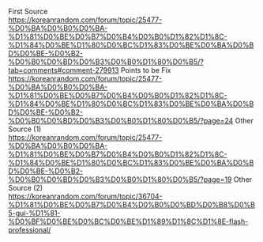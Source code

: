 First Source  
https://koreanrandom.com/forum/topic/25477-%D0%BA%D0%B0%D0%BA-%D1%81%D0%BE%D0%B7%D0%B4%D0%B0%D1%82%D1%8C-%D1%84%D0%BE%D1%80%D0%BC%D1%83%D0%BE%D0%BA%D0%BD%D0%BE-%D0%B2-%D0%B0%D0%BD%D0%B3%D0%B0%D1%80%D0%B5/?tab=comments#comment-279913
Points to be Fix  
https://koreanrandom.com/forum/topic/25477-%D0%BA%D0%B0%D0%BA-%D1%81%D0%BE%D0%B7%D0%B4%D0%B0%D1%82%D1%8C-%D1%84%D0%BE%D1%80%D0%BC%D1%83%D0%BE%D0%BA%D0%BD%D0%BE-%D0%B2-%D0%B0%D0%BD%D0%B3%D0%B0%D1%80%D0%B5/?page=24
Other Source (1)  
https://koreanrandom.com/forum/topic/25477-%D0%BA%D0%B0%D0%BA-%D1%81%D0%BE%D0%B7%D0%B4%D0%B0%D1%82%D1%8C-%D1%84%D0%BE%D1%80%D0%BC%D1%83%D0%BE%D0%BA%D0%BD%D0%BE-%D0%B2-%D0%B0%D0%BD%D0%B3%D0%B0%D1%80%D0%B5/?page=19
Other Source (2)  
https://koreanrandom.com/forum/topic/36704-%D1%81%D0%BE%D0%B7%D0%B4%D0%B0%D0%BD%D0%B8%D0%B5-gui-%D1%81-%D0%BF%D0%BE%D0%BC%D0%BE%D1%89%D1%8C%D1%8E-flash-professional/
